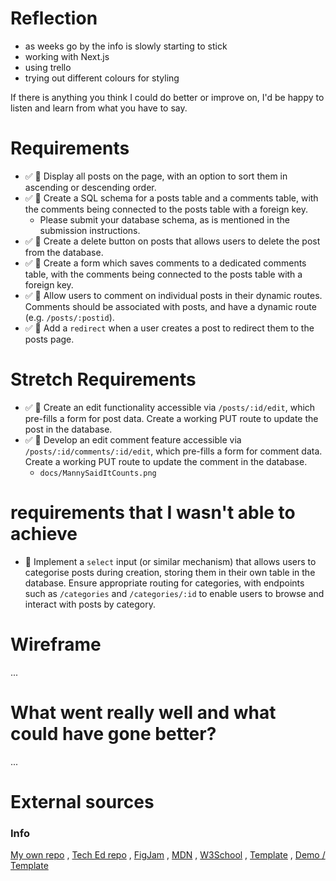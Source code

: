 # Reflection

- as weeks go by the info is slowly starting to stick
- working with Next.js
- using trello
- trying out different colours for styling

If there is anything you think I could do better or improve on, I'd be happy to listen and learn from what you have to say.

# Requirements

- ✅ 🎯 Display all posts on the page, with an option to sort them in ascending or descending order.
- ✅ 🎯 Create a SQL schema for a posts table and a comments table, with the comments being connected to the posts table with a foreign key.
  - Please submit your database schema, as is mentioned in the submission instructions.
- ✅ 🎯 Create a delete button on posts that allows users to delete the post from the database.
- ✅ 🎯 Create a form which saves comments to a dedicated comments table, with the comments being connected to the posts table with a foreign key.
- ✅ 🎯 Allow users to comment on individual posts in their dynamic routes. Comments should be associated with posts, and have a dynamic route (e.g. `/posts/:postid`).
- ✅ 🎯 Add a `redirect` when a user creates a post to redirect them to the posts page.

# Stretch Requirements

- ✅ 🏹 Create an edit functionality accessible via `/posts/:id/edit`, which pre-fills a form for post data. Create a working PUT route to update the post in the database.
- ✅ 🏹 Develop an edit comment feature accessible via `/posts/:id/comments/:id/edit`, which pre-fills a form for comment data. Create a working PUT route to update the comment in the database.
  - `docs/MannySaidItCounts.png`

# requirements that I wasn't able to achieve

- 🏹 Implement a `select` input (or similar mechanism) that allows users to categorise posts during creation, storing them in their own table in the database. Ensure appropriate routing for categories, with endpoints such as `/categories` and `/categories/:id` to enable users to browse and interact with posts by category.

# Wireframe

...

# What went really well and what could have gone better?

...

# External sources

### Info

[My own repo](https://github.com/IndieMasco/TechEdSoftwareDeveloper021) , [Tech Ed repo](https://github.com/Tech-Educators/software-dev-021) , [FigJam](https://www.figma.com/board/JjN2Zgtoynrau06MjWJs6q/SD021?node-id=0-1&p=f&t=V1WCGcrmVKnoxJDr-0) , [MDN](https://developer.mozilla.org/en-US/) , [W3School](https://www.w3schools.com/) , [Template](https://github.com/Tech-Educators/software-dev-021/blob/main/demos/week6/week6-assignment/src/App.jsx) , [Demo / Template](https://github.com/Tech-Educators/software-dev-021/tree/main/demos/week8/week8-assignment)
